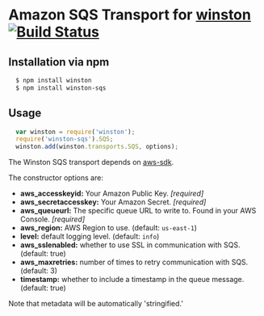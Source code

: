 # Amazon SQS Transport for [winston][0] [![Build Status](https://api.travis-ci.org/agad/winston-sqs.png)](http://travis-ci.org/agad/winston-sqs)
## Installation via npm

``` sh
  $ npm install winston
  $ npm install winston-sqs
```
## Usage
``` js
  var winston = require('winston');
  require('winston-sqs').SQS;
  winston.add(winston.transports.SQS, options);
```

The Winston SQS transport depends on [aws-sdk](https://github.com/aws/aws-sdk-js).

The constructor options are:

* __aws_accesskeyid:__ Your Amazon Public Key. *[required]*
* __aws_secretaccesskey:__ Your Amazon Secret. *[required]*
* __aws_queueurl:__ The specific queue URL to write to.  Found in your AWS Console. *[required]*
* __aws_region:__ AWS Region to use. (default: `us-east-1`)
* __level:__ default logging level. (default: `info`)
* __aws_sslenabled:__ whether to use SSL in communication with SQS. (default: true)
* __aws_maxretries:__ number of times to retry communication with SQS. (default: 3)
* __timestamp:__ whether to include a timestamp in the queue message. (default: true)

Note that metadata will be automatically 'stringified.'

[0]: https://github.com/flatiron/winston
